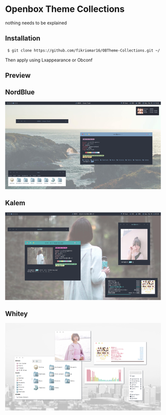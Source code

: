 # Openbox Theme Collections
nothing needs to be explained

## Installation
```sh
 $ git clone https://github.com/fikriomar16/OBTheme-Collections.git ~/.themes
```
Then apply using Lxappearance or Obconf

## Preview
## NordBlue
![NordBlue](https://github.com/fikriomar16/OBTheme-Collections/blob/master/NordBlue/NordBlue.png)

## Kalem
![Kalem](https://github.com/fikriomar16/OBTheme-Collections/blob/master/Kalem/Kalem.png)

## Whitey
![Whitey](https://github.com/fikriomar16/OBTheme-Collections/blob/master/Whitey/Whitey.png)
